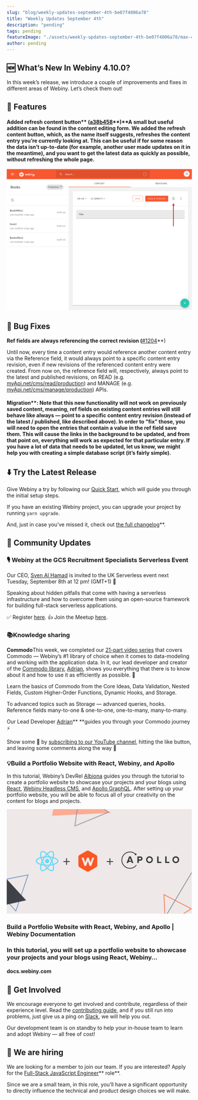 ```yaml
---
slug: "blog/weekly-updates-september-4th-be07f4006a78"
title: "Weekly Updates September 4th"
description: "pending"
tags: pending
featureImage: "./assets/weekly-updates-september-4th-be07f4006a78/max-4480-1h4y1HdSMviE9xr97wdLrNQ.png"
author: pending
---
```



## 🆕 What’s New In Webiny 4.10.0?

In this week’s release, we introduce a couple of improvements and fixes in different areas of Webiny. Let’s check them out!

## 🚀 Features

#### Added refresh content button** **(**[a38b458](https://github.com/webiny/webiny-js/commit/a38b4586a2c1094afc0c024e8365ae33a1edc7ee)**)**A small but useful addition can be found in the content editing form. We added the refresh content button, which, as the name itself suggests, refreshes the content entry you’re currently looking at. This can be useful if for some reason the data isn’t up-to-date (for example, another user made updates on it in the meantime), and you want to get the latest data as quickly as possible, without refreshing the whole page.

![](./assets/weekly-updates-september-4th-be07f4006a78/max-2372-1VcaISza6YHZ5rqM_KWaH7A.png)

## 🐞 Bug Fixes

**Ref fields are always referencing the correct revision (**[#1204](https://github.com/webiny/webiny-js/pull/1204)**)

Until now, every time a content entry would reference another content entry via the Reference field, it would always point to a specific content entry revision, even if new revisions of the referenced content entry were created. From now on, the reference field will, respectively, always point to the latest and published revisions, on READ (e.g. [myApi.net/cms/read/production](http://myapi.net/cms/read/production)) and MANAGE (e.g. [myApi.net/cms/manage/production](http://myapi.net/cms/manage/production)) APIs.

#### Migration**: Note that this new functionality will not work on previously saved content, meaning, ref fields on existing content entries will still behave like always — point to a specific content entry revision (instead of the latest / published, like described above). In order to “fix” those, you will need to open the entries that contain a value in the ref field save them. This will cause the links in the background to be updated, and from that point on, everything will work as expected for that particular entry. If you have a lot of data that needs to be updated, let us know, we might help you with creating a simple database script (it’s fairly simple).

## ⬇️ Try the Latest Release

Give Webiny a try by following our [Quick Start](https://docs.webiny.com/docs/get-started/quick-start), which will guide you through the initial setup steps.

If you have an existing Webiny project, you can upgrade your project by running `yarn upgrade`.

And, just in case you’ve missed it, check out [the full changelog](https://github.com/webiny/webiny-js/releases/tag/v4.10.0)**.

## 🙌 Community Updates

### 🎙 Webiny at the GCS Recruitment Specialists Serverless Event

Our CEO, [Sven Al Hamad](https://www.linkedin.com/in/ACoAAAFcdwQB9E157ZB9V-NEaycIt18s1VDVW6g) is invited to the UK Serverless event next Tuesday, September 8th at 12 pm! (GMT+1) 💢

Speaking about hidden pitfalls that come with having a serverless infrastructure and how to overcome them using an open-source framework for building full-stack serverless applications.

✅ Register [here](https://us02web.zoom.us/webinar/register/WN_BD0dpRsrSLCCsLJYTilz4g).
👍 Join the Meetup [here](https://www.meetup.com/UK-GCS-Connect-Serverless/).

### 📚Knowledge sharing

**Commodo**This week, we completed our [21-part video series](https://www.youtube.com/playlist?list=PL9HlKSQaEuXRU5rPOlv3vPWeWew7-bMep) that covers Commodo — Webiny’s #1 library of choice when it comes to data-modeling and working with the application data. In it, our lead developer and creator of the [Commodo library](https://github.com/webiny/commodo), [Adrian](https://twitter.com/doitadrian), shows you everything that there is to know about it and how to use it as efficiently as possible. 🥁

Learn the basics of Commodo from the Core Ideas, Data Validation, Nested Fields, Custom Higher-Order Functions, Dynamic Hooks, and Storage.

To advanced topics such as Storage — advanced queries, hooks. Reference fields many-to-one & one-to-one, one-to-many, many-to-many.

Our Lead Developer [Adrian](https://twitter.com/doitadrian)** **guides you through your Commodo journey ⚡

Show some 💛 by [subscribing to our YouTube channel](https://www.youtube.com/channel/UCI5TBif-unrpn5htTRxXPQw?sub_confirmation=1), hitting the like button, and leaving some comments along the way 🎉

### 💡Build a Portfolio Website with React, Webiny, and Apollo

In this tutorial, Webiny’s DevRel [Albiona](https://twitter.com/albionaitoh) guides you through the tutorial to create a portfolio website to showcase your projects and your blogs using [React](https://reactjs.org/), [Webiny Headless CMS](https://www.webiny.com/serverless-app/headless-cms), and [Apollo GraphQL](https://www.apollographql.com/). After setting up your portfolio website, you will be able to focus all of your creativity on the content for blogs and projects.

![](./assets/weekly-updates-september-4th-be07f4006a78/max-3840-185rAcmIfgjEy62RXSVSu4Q.png)

### Build a Portfolio Website with React, Webiny, and Apollo | Webiny Documentation

### In this tutorial, you will set up a portfolio website to showcase your projects and your blogs using React, Webiny…

#### docs.webiny.com

## 🤝 Get Involved

We encourage everyone to get involved and contribute, regardless of their experience level. Read the [contributing guide](https://github.com/webiny/webiny-js/blob/master/CONTRIBUTING.md), and if you still run into problems, just give us a ping on [Slack](https://www.webiny.com/slack), we will help you out.

Our development team is on standby to help your in-house team to learn and adopt Webiny — all free of cost!

## 🚀 We are hiring

We are looking for a member to join our team.
If you are interested? Apply for the [Full-Stack JavaScript Engineer](https://careers.webiny.com/full-stack-javascript-engineer/en)** role**.

Since we are a small team, in this role, you’ll have a significant opportunity to directly influence the technical and product design choices we will make.